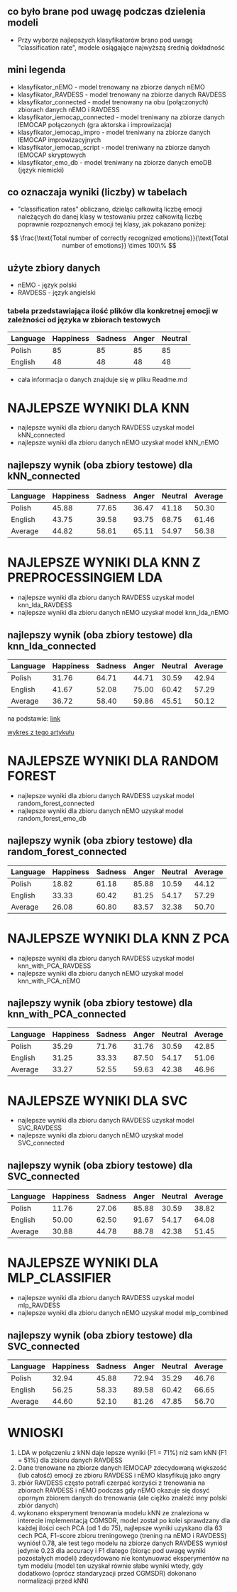 ## co było brane pod uwagę podczas dzielenia modeli
- Przy wyborze najlepszych klasyfikatorów brano pod uwagę "classification rate", modele osiągające najwyższą średnią dokładność
  
## mini legenda
- klasyfikator_nEMO - model trenowany na zbiorze danych nEMO
- klasyfikator_RAVDESS - model trenowany na zbiorze danych RAVDESS
- klasyfikator_connected - model trenowany na obu (połączonych) zbiorach danych nEMO i RAVDESS
- klasyfikator_iemocap_connected - model treniwany na zbiorze danych IEMOCAP połączonych (gra aktorska i improwizacja)
- klasyfikator_iemocap_impro - model treniwany na zbiorze danych IEMOCAP improwizacyjnych
- klasyfikator_iemocap_script - model treniwany na zbiorze danych IEMOCAP skryptowych
- klasyfikator_emo_db - model treniwany na zbiorze danych emoDB (język niemicki)

## co oznaczaja wyniki (liczby) w tabelach
- "classification rates" obliczano, dzieląc całkowitą liczbę emocji należących do danej klasy w testowaniu przez całkowitą liczbę poprawnie rozpoznanych emocji tej klasy, jak pokazano poniżej:

$$
\frac{\text{Total number of correctly recognized emotions}}{\text{Total number of emotions}} \times 100\%
$$

## użyte zbiory danych
- nEMO - język polski
- RAVDESS - język angielski

### tabela przedstawiająca ilość plików dla konkretnej emocji w zależności od języka w zbiorach testowych
| Language       | Happiness | Sadness | Anger  | Neutral | 
|----------------|------------|---------|--------|---------|
| Polish         | 85     | 85  | 85  | 85   |
| English        | 48      | 48  | 48  |48   |

- cała informacja o danych znajduje się w pliku Readme.md

# NAJLEPSZE WYNIKI DLA KNN 
- najlepsze wyniki dla zbioru danych RAVDESS uzyskał model kNN_connected
- najlepsze wyniki dla zbioru danych nEMO uzyskał model kNN_nEMO

## najlepszy wynik (oba zbiory testowe) dla kNN_connected
| Language       | Happiness | Sadness | Anger  | Neutral | Average |
|----------------|------------|---------|--------|---------|---------|
| Polish         | 45.88      | 77.65   | 36.47  | 41.18   | 50.30   |
| English        | 43.75      | 39.58   | 93.75  | 68.75   | 61.46   |
| Average        | 44.82      | 58.61   | 65.11  | 54.97   | 56.38   |


# NAJLEPSZE WYNIKI DLA KNN Z PREPROCESSINGIEM LDA
- najlepsze wyniki dla zbioru danych RAVDESS uzyskał model knn_lda_RAVDESS
- najlepsze wyniki dla zbioru danych nEMO uzyskał model knn_lda_nEMO

## najlepszy wynik (oba zbiory testowe) dla knn_lda_connected
| Language       | Happiness | Sadness | Anger  | Neutral | Average |
|----------------|-----------|---------|--------|---------|---------|
| Polish         | 31.76     | 64.71   | 44.71  | 30.59   | 42.94   |
| English        | 41.67     | 52.08   | 75.00  | 60.42   | 57.29   |
| Average        | 36.72     | 58.40   | 59.86  | 45.51   | 50.12   |

na podstawie: [link](https://www.researchgate.net/publication/318009355_Cognitive_Gravity_Model_Based_Semi-Supervised_Dimension_Reduction)

[wykres z tego artykułu](https://www.researchgate.net/figure/Accuracies-on-EmoDB-by-using-different-number-of-training-samples-where-KNN-is-utilized_fig5_318009355) 



# NAJLEPSZE WYNIKI DLA RANDOM FOREST
- najlepsze wyniki dla zbioru danych RAVDESS uzyskał model random_forest_connected
- najlepsze wyniki dla zbioru danych nEMO uzyskał model random_forest_emo_db

## najlepszy wynik (oba zbiory testowe) dla random_forest_connected
| Language       | Happiness | Sadness | Anger  | Neutral | Average |
|----------------|-----------|---------|--------|---------|---------|
| Polish         | 18.82     | 61.18   | 85.88  | 10.59   | 44.12   |
| English        | 33.33     | 60.42   | 81.25  | 54.17   | 57.29   |
| Average        | 26.08     | 60.80   | 83.57  | 32.38   | 50.70   |


# NAJLEPSZE WYNIKI DLA KNN Z PCA
- najlepsze wyniki dla zbioru danych RAVDESS uzyskał model knn_with_PCA_RAVDESS
- najlepsze wyniki dla zbioru danych nEMO uzyskał model knn_with_PCA_nEMO

## najlepszy wynik (oba zbiory testowe) dla knn_with_PCA_connected
| Language       | Happiness | Sadness | Anger  | Neutral | Average |
|----------------|-----------|---------|--------|---------|---------|
| Polish         | 35.29     | 71.76   | 31.76  | 30.59   | 42.85   |
| English        | 31.25     | 33.33   | 87.50  | 54.17   | 51.06   |
| Average        | 33.27     | 52.55   | 59.63  | 42.38   | 46.96   |


# NAJLEPSZE WYNIKI DLA SVC
- najlepsze wyniki dla zbioru danych RAVDESS uzyskał model SVC_RAVDESS
- najlepsze wyniki dla zbioru danych nEMO uzyskał model SVC_connected

## najlepszy wynik (oba zbiory testowe) dla SVC_connected
| Language       | Happiness | Sadness | Anger  | Neutral | Average |
|----------------|-----------|---------|--------|---------|---------|
| Polish         | 11.76     | 27.06   | 85.88  | 30.59   | 38.82   |
| English        | 50.00     | 62.50   | 91.67  | 54.17   | 64.08   |
| Average        | 30.88     | 44.78   | 88.78  | 42.38   | 51.45   |


# NAJLEPSZE WYNIKI DLA MLP_CLASSIFIER
- najlepsze wyniki dla zbioru danych RAVDESS uzyskał model mlp_RAVDESS
- najlepsze wyniki dla zbioru danych nEMO uzyskał model mlp_combined

## najlepszy wynik (oba zbiory testowe) dla SVC_connected
| Language       | Happiness | Sadness | Anger  | Neutral | Average |
|----------------|-----------|---------|--------|---------|---------|
| Polish         | 32.94     | 45.88   | 72.94  | 35.29   | 46.76   |
| English        | 56.25     | 58.33   | 89.58  | 60.42   | 66.65   |
| Average        | 44.60     | 52.10   | 81.26  | 47.85   | 56.70   |


# WNIOSKI
1. LDA w połączeniu z kNN daje lepsze wyniki (F1 = 71%) niż sam kNN (F1 = 51%) dla zbioru danych RAVDESS
2. Dane trenowane na zbiorze danych IEMOCAP zdecydowaną większość (lub całość) emocji ze zbioru RAVDESS i nEMO klasyfikują jako angry
3. zbiór RAVDESS często potrafi czerpać korzyści z trenowania na zbiorach RAVDESS i nEMO podczas gdy nEMO okazuje się dosyć opornym zbiorem danych do trenowania (ale ciężko znaleźć inny polski zbiór danych)
4. wykonano eksperyment trenowania modelu kNN ze znaleziona w interecie implementacją CGMSDR, model został po kolei sprawdzany dla każdej ilości cech PCA (od 1 do 75), najlepsze wyniki uzyskano dla 63 cech PCA, F1-score zbioru treningowego (trening na nEMO i RAVDESS) wyniósł 0.78, ale test tego modelu na zbiorze danych RAVDESS wyniósł jedynie 0.23 dla accuracy i F1 dlatego (biorąc pod uwagę wyniki pozostałych modeli) zdecydowano nie kontynuować eksperymentów na tym modelu (model ten uzyskał równie słabe wyniki wtedy, gdy dodatkowo (oprócz standaryzacji przed CGMSDR) dokonano normalizacji przed kNN)
